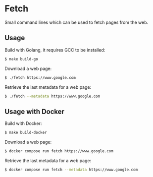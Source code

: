 # Fetch

Small command lines which can be used to fetch pages from the web.

## Usage

Build with Golang, it requires GCC to be installed:
```bash
$ make build-go
```

Download a web page:
```bash
$ ./fetch https://www.google.com
```

Retrieve the last metadata for a web page:
```bash
$ ./fetch --metadata https://www.google.com
```

## Usage with Docker

Build with Docker:
```bash
$ make build-docker
```

Download a web page:
```bash
$ docker compose run fetch https://www.google.com
```

Retrieve the last metadata for a web page:
```bash
$ docker compose run fetch --metadata https://www.google.com
```


